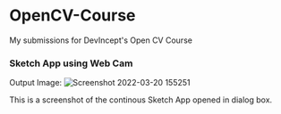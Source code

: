 # OpenCV-Course

My submissions for DevIncept's Open CV Course

### Sketch App using Web Cam

Output Image: 
![Screenshot 2022-03-20 155251](https://user-images.githubusercontent.com/76214336/159159625-70ea39ad-ccbe-422b-a201-f20f4187de03.png)

This is a screenshot of the continous Sketch App opened in dialog box.
